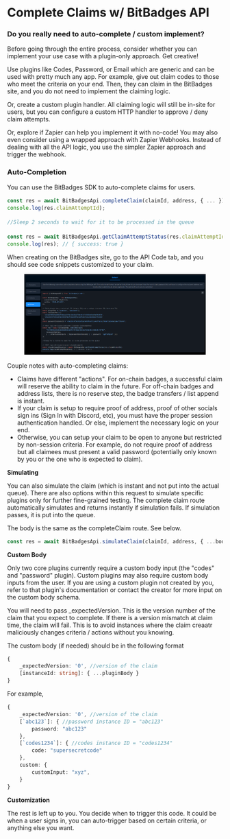 # Complete Claims w/ BitBadges API

### Do you really need to auto-complete / custom implement?

Before going through the entire process, consider whether you can implement your use case with a plugin-only approach. Get creative!&#x20;

Use plugins like Codes, Password, or Email which are generic and can be used with pretty much any app. For example, give out claim codes to those who meet the criteria on your end. Then, they can claim in the BitBadges site, and you do not need to implement the claiming logic.

Or, create a custom plugin handler. All claiming logic will still be in-site for users, but you can configure a custom HTTP handler to approve / deny claim attempts.

Or, explore if Zapier can help you implement it with no-code! You may also even consider using a wrapped approach with Zapier Webhooks. Instead of dealing with all the API logic, you use the simpler Zapier approach and trigger the webhook.

### Auto-Completion

You can use the BitBadges SDK to auto-complete claims for users.

```typescript
const res = await BitBadgesApi.completeClaim(claimId, address, { ... });
console.log(res.claimAttemptId);

//Sleep 2 seconds to wait for it to be processed in the queue

const res = await BitBadgesApi.getClaimAttemptStatus(res.claimAttemptId);
console.log(res); // { success: true }
```

When creating on the BitBadges site, go to the API Code tab, and you should see code snippets customized to your claim.

<figure><img src="../../../.gitbook/assets/image (119).png" alt=""><figcaption></figcaption></figure>

Couple notes with auto-completing claims:

* Claims have different "actions". For on-chain badges, a successful claim will reserve the ability to claim in the future. For off-chain badges and address lists, there is no reserve step, the badge transfers / list append is instant.
* If your claim is setup to require proof of address, proof of other socials sign ins (Sign In with Discord, etc), you must have the proper session authentication handled. Or else, implement the necessary logic on your end.
* Otherwise, you can setup your claim to be open to anyone but restricted by non-session criteria. For example, do not require proof of address but all claimees must present a valid password (potentially only known by you or the one who is expected to claim).

**Simulating**

You can also simulate the claim (which is instant and not put into the actual queue). There are also options within this request to simulate specific plugins only for further fine-grained testing.  The complete claim route automatically simulates and returns instantly if simulation fails. If simulation passes, it is put into the queue.&#x20;

The body is the same as the completeClaim route. See below.

```typescript
const res = await BitBadgesApi.simulateClaim(claimId, address, { ...body });
```

**Custom Body**

Only two core plugins currently require a custom body input (the "codes" and "password" plugin). Custom plugins may also require custom body inputs from the user. If you are using a custom plugin not created by you, refer to that plugin's documentation or contact the creator for more input on the custom body schema.

You will need to pass \_expectedVersion. This is the version number of the claim that you expect to complete. If there is a version mismatch at claim time, the claim will fail. This is to avoid instances where the claim creaatr maliciously changes criteria / actions without you knowing.

The custom body (if needed) should be in the following format

```typescript
{
    _expectedVersion: '0', //version of the claim 
    [instanceId: string]: { ...pluginBody }
}
```

For example,

```typescript
{
    _expectedVersion: '0', //version of the claim 
    [`abc123`]: { //password instance ID = "abc123"
        password: "abc123"
    },
    [`codes1234`]: { //codes instance ID = "codes1234"
        code: "supersecretcode"
    },
    custom: {
        customInput: "xyz",
    }
}
```

**Customization**

The rest is left up to you. You decide when to trigger this code. It could be when a user signs in, you can auto-trigger based on certain criteria, or anything else you want.
